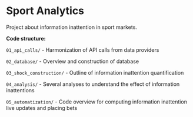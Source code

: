 # Sport Analytics
Project about information inattention in sport markets. 

**Code structure:**

`01_api_calls/` - Harmonization of API calls from data providers

`02_database/` - Overview and construction of database

`03_shock_construction/` - Outline of information inattention quantification

`04_analysis/` - Several analyses to understand the effect of information inattentions

`05_automatization/` - Code overview for computing information inattention live updates and placing bets